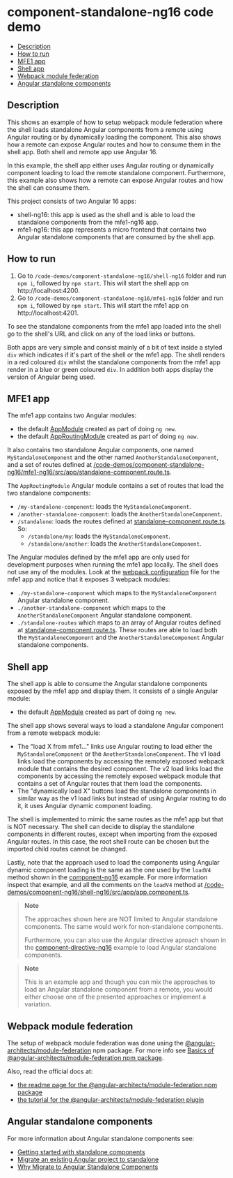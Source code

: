 # component-standalone-ng16 code demo

- [Description](#description)
- [How to run](#how-to-run)
- [MFE1 app](#mfe1-app)
- [Shell app](#shell-app)
- [Webpack module federation](#webpack-module-federation)
- [Angular standalone components](#angular-standalone-components)

## Description

This shows an example of how to setup webpack module federation where the shell loads standalone Angular components from a remote using Angular routing or by dynamically loading the component. This also shows how a remote can expose Angular routes and how to consume them in the shell app. Both shell and remote app use Angular 16.

In this example, the shell app either uses Angular routing or dynamically component loading to load the remote standalone component. Furthermore, this example also shows how a remote can expose Angular routes and how the shell can consume them.

This project consists of two Angular 16 apps:
- shell-ng16: this app is used as the shell and is able to load the standalone components from the mfe1-ng16 app.
- mfe1-ng16: this app represents a micro frontend that contains two Angular standalone components that are consumed by the shell app.

## How to run

1) Go to `/code-demos/component-standalone-ng16/shell-ng16` folder and run `npm i`, followed by `npm start`. This will start the shell app on http://localhost:4200.
2) Go to `/code-demos/component-standalone-ng16/mfe1-ng16` folder and run `npm i`, followed by `npm start`. This will start the mfe1 app on http://localhost:4201.

To see the standalone components from the mfe1 app loaded into the shell go to the shell's URL and click on any of the load links or buttons. 

Both apps are very simple and consist mainly of a bit of text inside a styled `div` which indicates if it's part of the shell or the mfe1 app. The shell renders in a red coloured `div` whilst the standalone components from the mfe1 app render in a blue or green coloured `div`. In addition both apps display the version of Angular being used.

## MFE1 app

The mfe1 app contains two Angular modules:
- the default [AppModule](/code-demos/component-standalone-ng16/mfe1-ng16/src/app/app.module.ts) created as part of doing `ng new`.
- the default [AppRoutingModule](/code-demos/component-standalone-ng16/mfe1-ng16/src/app/app-routing.module.ts) created as part of doing `ng new`.

It also contains two standalone Angular components, one named `MyStandaloneComponent` and the other named `AnotherStandaloneComponent`, and a set of routes defined at [/code-demos/component-standalone-ng16/mfe1-ng16/src/app/standalone-component.route.ts](/code-demos/component-standalone-ng16/mfe1-ng16/src/app/standalone-component.route.ts).

The `AppRoutingModule` Angular module contains a set of routes that load the two standalone components:
- `/my-standalone-component`: loads the `MyStandaloneComponent`.
- `/another-standalone-component`: loads the `AnotherStandaloneComponent`.
- `/standalone`: loads the routes defined at [standalone-component.route.ts](/code-demos/component-standalone-ng16/mfe1-ng16/src/app/standalone-component.route.ts). So:
  - `/standalone/my`: loads the `MyStandaloneComponent`.
  - `/standalone/another`: loads the `AnotherStandaloneComponent`.

The Angular modules defined by the mfe1 app are only used for development purposes when running the mfe1 app locally. The shell does not use any of the modules. Look at the [webpack configuration](/code-demos/component-standalone-ng16/mfe1-ng16/webpack.config.js) file for the mfe1 app and notice that it exposes 3 webpack modules:
- `./my-standalone-component` which maps to the `MyStandaloneComponent` Angular standalone component.
- `./another-standalone-component` which maps to the `AnotherStandaloneComponent` Angular standalone component.
- `./standalone-routes` which maps to an array of Angular routes defined at [standalone-component.route.ts](/code-demos/component-standalone-ng16/mfe1-ng16/src/app/standalone-component.route.ts). These routes are able to load both the `MyStandaloneComponent` and the `AnotherStandaloneComponent` Angular standalone components.

## Shell app

The shell app is able to consume the Angular standalone components exposed by the mfe1 app and display them. It consists of a single Angular module:
- the default [AppModule](/code-demos/component-standalone-ng16/shell-ng16/src/app/app.module.ts) created as part of doing `ng new`.

The shell app shows several ways to load a standalone Angular component from a remote webpack module:
- The "load X from mfe1..." links use Angular routing to load either the `MyStandaloneComponent` or the `AnotherStandaloneComponent`. The v1 load links load the components by accessing the remotely exposed webpack module that contains the desired component. The v2 load links load the components by accessing the remotely exposed webpack module that contains a set of Angular routes that them load the components.
- The "dynamically load X" buttons load the standalone components in similar way as the v1 load links but instead of using Angular routing to do it, it uses Angular dynamic component loading.

The shell is implemented to mimic the same routes as the mfe1 app but that is NOT necessary. The shell can decide to display the standalone components in different routes, except when importing from the exposed Angular routes. In this case, the root shell route can be chosen but the imported child routes cannot be changed.

Lastly, note that the approach used to load the components using Angular dynamic component loading is the same as the one used by the `loadV4` method shown in the [component-ng16](/code-demos/component-ng16/README.md) example. For more information inspect that example, and all the comments on the `loadV4` method at [/code-demos/component-ng16/shell-ng16/src/app/app.component.ts](/code-demos/component-ng16/shell-ng16/src/app/app.component.ts).

> **Note**
>
> The approaches shown here are NOT limited to Angular standalone components. The same would work for non-standalone components.
>
> Furthermore, you can also use the Angular directive aproach shown in the [component-directive-ng16](../component-directive-ng16/README.md) example to load Angular standalone components.
>

> **Note**
>
> This is an example app and though you can mix the approaches to load an Angular standalone component from a remote, you would either choose one of the presented approaches or implement a variation.

## Webpack module federation

The setup of webpack module federation was done using the [@angular-architects/module-federation](https://www.npmjs.com/package/@angular-architects/module-federation) npm package. For more info see [Basics of @angular-architects/module-federation npm package](/docs/basics-angular-architects.md).

Also, read the official docs at:
- [the readme page for the @angular-architects/module-federation npm package](https://www.npmjs.com/package/@angular-architects/module-federation?activeTab=readme)
- [the tutorial for the @angular-architects/module-federation plugin](https://github.com/angular-architects/module-federation-plugin/blob/main/libs/mf/tutorial/tutorial.md)

## Angular standalone components

For more information about Angular standalone components see:

- [Getting started with standalone components](https://angular.io/guide/standalone-components)
- [Migrate an existing Angular project to standalone](https://angular.io/guide/standalone-migration)
- [Why Migrate to Angular Standalone Components](https://medium.com/angular-gems/angular-standalone-components-590b3076d48a)
